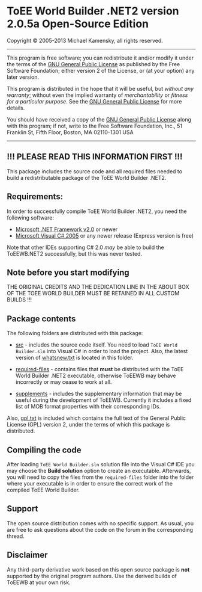 ToEE World Builder .NET2 version 2.0.5a Open-Source Edition
==========================================================

Copyright &copy; 2005-2013    Michael Kamensky, all rights reserved.

---

This program is free software; you can redistribute it and/or modify
it under the terms of the [GNU General Public License](gpl.txt) as published by
the Free Software Foundation; either version 2 of the License, or
(at your option) any later version.

This program is distributed in the hope that it will be useful,
but _without any warranty_; without even the implied warranty of
_merchantability_ or _fitness for a particular purpose_. See the
[GNU General Public License](gpl.txt) for more details.

You should have received a copy of the [GNU General Public License](gpl.txt)
along with this program; if not, write to the Free Software
Foundation, Inc., 51 Franklin St, Fifth Floor, Boston, MA  02110-1301  USA

---

!!! PLEASE READ THIS INFORMATION FIRST !!!
------------------------------------------

This package includes the source code and all required files needed to
build a redistributable package of the ToEE World Builder .NET2.

Requirements:
-------------

In order to successfully compile ToEE World Builder .NET2, you need the
following software:

* [Microsoft .NET Framework v2.0](http://www.microsoft.com/net/download) or newer
* [Microsoft Visual C# 2005](http://www.microsoft.com/visualstudio/eng/downloads) or any newer release (Express version is free)

Note that other IDEs supporting C# 2.0 _may_ be able to build the ToEEWB.NET2
successfully, but this was never tested.

Note before you start modifying
-------------------------------

THE ORIGINAL CREDITS AND THE DEDICATION LINE IN THE ABOUT BOX OF THE TOEE WORLD
BUILDER MUST BE RETAINED IN ALL CUSTOM BUILDS !!!

Package contents
----------------

The following folders are distributed with this package:

* [src](src) - includes the source code itself. You need to load `ToEE World Builder.sln`
      into Visual C# in order to load the project. Also, the latest version of
      [whatsnew.txt](src/whatsnew.txt) is located in this folder.

* [required-files](required-files) - contains files that **must** be distributed with the ToEE World
                 Builder .NET2 executable, otherwise ToEEWB may behave incorrectly
                 or may cease to work at all.

* [supplements](supplements) - includes the supplementary information that may be useful during
              the development of ToEEWB. Currently it includes a fixed list of
              MOB format properties with their corresponding IDs.

Also, [gpl.txt](gpl.txt) is included which contains the full text of the General Public
License (GPL) version 2, under the terms of which this package is distributed.

Compiling the code
------------------

After loading `ToEE World Builder.sln` solution file into the
Visual C# IDE you may choose the **Build solution** option to create an executable.
Afterwards, you will need to copy the files from the `required-files` folder into
the folder where your executable is in order to ensure the correct work of the
compiled ToEE World Builder.

Support
-------

The open source distribution comes with no specific support. As usual, you are
free to ask questions about the code on the forum in the corresponding thread.

Disclaimer
----------

Any third-party derivative work based on this open source package is **not** 
supported by the original program authors. Use the derived builds of ToEEWB
at your own risk.
